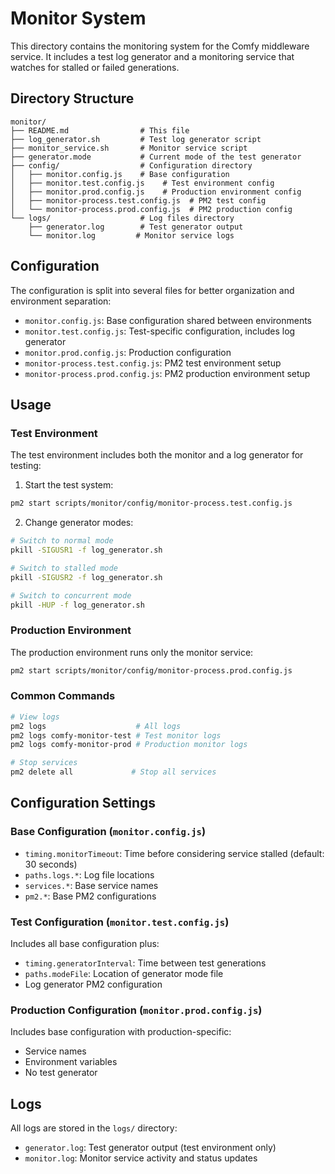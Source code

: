 # Monitor System

This directory contains the monitoring system for the Comfy middleware service. It includes a test log generator and a monitoring service that watches for stalled or failed generations.

## Directory Structure

```
monitor/
├── README.md                # This file
├── log_generator.sh         # Test log generator script
├── monitor_service.sh       # Monitor service script
├── generator.mode           # Current mode of the test generator
├── config/                  # Configuration directory
│   ├── monitor.config.js    # Base configuration
│   ├── monitor.test.config.js    # Test environment config
│   ├── monitor.prod.config.js    # Production environment config
│   ├── monitor-process.test.config.js  # PM2 test config
│   └── monitor-process.prod.config.js  # PM2 production config
└── logs/                    # Log files directory
    ├── generator.log        # Test generator output
    └── monitor.log         # Monitor service logs
```

## Configuration

The configuration is split into several files for better organization and environment separation:

- `monitor.config.js`: Base configuration shared between environments
- `monitor.test.config.js`: Test-specific configuration, includes log generator
- `monitor.prod.config.js`: Production configuration
- `monitor-process.test.config.js`: PM2 test environment setup
- `monitor-process.prod.config.js`: PM2 production environment setup

## Usage

### Test Environment

The test environment includes both the monitor and a log generator for testing:

1. Start the test system:
```bash
pm2 start scripts/monitor/config/monitor-process.test.config.js
```

2. Change generator modes:
```bash
# Switch to normal mode
pkill -SIGUSR1 -f log_generator.sh

# Switch to stalled mode
pkill -SIGUSR2 -f log_generator.sh

# Switch to concurrent mode
pkill -HUP -f log_generator.sh
```

### Production Environment

The production environment runs only the monitor service:

```bash
pm2 start scripts/monitor/config/monitor-process.prod.config.js
```

### Common Commands

```bash
# View logs
pm2 logs                    # All logs
pm2 logs comfy-monitor-test # Test monitor logs
pm2 logs comfy-monitor-prod # Production monitor logs

# Stop services
pm2 delete all             # Stop all services
```

## Configuration Settings

### Base Configuration (`monitor.config.js`)
- `timing.monitorTimeout`: Time before considering service stalled (default: 30 seconds)
- `paths.logs.*`: Log file locations
- `services.*`: Base service names
- `pm2.*`: Base PM2 configurations

### Test Configuration (`monitor.test.config.js`)
Includes all base configuration plus:
- `timing.generatorInterval`: Time between test generations
- `paths.modeFile`: Location of generator mode file
- Log generator PM2 configuration

### Production Configuration (`monitor.prod.config.js`)
Includes base configuration with production-specific:
- Service names
- Environment variables
- No test generator

## Logs

All logs are stored in the `logs/` directory:
- `generator.log`: Test generator output (test environment only)
- `monitor.log`: Monitor service activity and status updates
